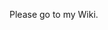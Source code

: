 Please go to my Wiki.

<!---
floatery/floatery is a ✨ special ✨ repository because its `README.md` (this file) appears on your GitHub profile.
You can click the Preview link to take a look at your changes.
--->
